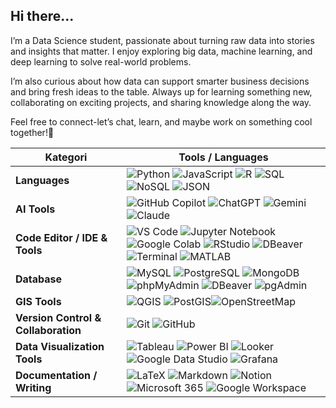 ## Hi there...

I’m a Data Science student, passionate about turning raw data into stories and insights that matter. I enjoy exploring big data, machine learning, and deep learning to solve real-world problems.

I’m also curious about how data can support smarter business decisions and bring fresh ideas to the table. Always up for learning something new, collaborating on exciting projects, and sharing knowledge along the way.

Feel free to connect-let’s chat, learn, and maybe work on something cool together!🚀

| Kategori               | Tools / Languages                                                                                                      |
|------------------------|-----------------------------------------------------------------------------------------------------------------------|
| **Languages**          | ![Python](https://img.shields.io/badge/Python-FFD43B?style=for-the-badge&logo=python&logoColor=blue)                  ![JavaScript](https://img.shields.io/badge/JavaScript-323330?style=for-the-badge&logo=javascript&logoColor=F7DF1E) ![R](https://img.shields.io/badge/R-276DC3?style=for-the-badge&logo=r&logoColor=white) ![SQL](https://img.shields.io/badge/SQL-003B57?style=for-the-badge&logo=sqlite&logoColor=white) ![NoSQL](https://img.shields.io/badge/NoSQL-47A248?style=for-the-badge&logo=mongodb&logoColor=white) ![JSON](https://img.shields.io/badge/JSON-000000?style=for-the-badge&logo=json&logoColor=white)      |
| **AI Tools**           | ![GitHub Copilot](https://img.shields.io/badge/GitHub_Copilot-181717?style=for-the-badge&logo=github&logoColor=white) ![ChatGPT](https://img.shields.io/badge/ChatGPT-10A37F?style=for-the-badge&logo=openai&logoColor=white) ![Gemini](https://img.shields.io/badge/Gemini-4285F4?style=for-the-badge&logo=google&logoColor=white) ![Claude](https://img.shields.io/badge/Claude-FFD700?style=for-the-badge&logo=anthropic&logoColor=black) |
| **Code Editor / IDE & Tools** | ![VS Code](https://img.shields.io/badge/VSCode-007ACC?style=for-the-badge&logo=visualstudiocode&logoColor=white) ![Jupyter Notebook](https://img.shields.io/badge/Jupyter-F37626?style=for-the-badge&logo=jupyter&logoColor=white) ![Google Colab](https://img.shields.io/badge/Google_Colab-F9AB00?style=for-the-badge&logo=googlecolab&logoColor=white) ![RStudio](https://img.shields.io/badge/RStudio-75AADB?style=for-the-badge&logo=rstudio&logoColor=white) ![DBeaver](https://img.shields.io/badge/dbeaver-382923?style=for-the-badge&logo=dbeaver&logoColor=white) ![Terminal](https://img.shields.io/badge/Terminal-000000?style=for-the-badge&logo=gnubash&logoColor=white) ![MATLAB](https://img.shields.io/badge/MATLAB-0076A8?style=for-the-badge&logo=mathworks&logoColor=white)   |
| **Database**           | ![MySQL](https://img.shields.io/badge/MySQL-4479A1?style=for-the-badge&logo=mysql&logoColor=white) ![PostgreSQL](https://img.shields.io/badge/PostgreSQL-336791?style=for-the-badge&logo=postgresql&logoColor=white) ![MongoDB](https://img.shields.io/badge/MongoDB-47A248?style=for-the-badge&logo=mongodb&logoColor=white) ![phpMyAdmin](https://img.shields.io/badge/phpMyAdmin-6C78AF?style=for-the-badge&logo=php&logoColor=white) ![DBeaver](https://img.shields.io/badge/dbeaver-382923?style=for-the-badge&logo=dbeaver&logoColor=white) ![pgAdmin](https://img.shields.io/badge/pgAdmin4-336791?style=for-the-badge&logo=databricks&logoColor=white) |
| **GIS Tools**          | ![QGIS](https://img.shields.io/badge/QGIS-589632?style=for-the-badge&logo=qgis&logoColor=white) ![PostGIS](https://img.shields.io/badge/PostGIS-336791?style=for-the-badge&logo=postgresql&logoColor=white)![OpenStreetMap](https://img.shields.io/badge/OpenStreetMap-7EBC6F?style=for-the-badge&logo=openstreetmap&logoColor=white)          |
| **Version Control & Collaboration** | ![Git](https://img.shields.io/badge/Git-E44C30?style=for-the-badge&logo=git&logoColor=white) ![GitHub](https://img.shields.io/badge/GitHub-181717?style=for-the-badge&logo=github&logoColor=white)                      |
| **Data Visualization Tools** | ![Tableau](https://img.shields.io/badge/Tableau-E97627?style=for-the-badge&logo=tableau&logoColor=white) ![Power BI](https://img.shields.io/badge/Power_BI-F2C811?style=for-the-badge&logo=microsoft-power-bi&logoColor=black) ![Looker](https://img.shields.io/badge/Looker-4285F4?style=for-the-badge&logo=looker&logoColor=white) ![Google Data Studio](https://img.shields.io/badge/Google_Data_Studio-4285F4?style=for-the-badge&logo=google&logoColor=white) ![Grafana](https://img.shields.io/badge/Grafana-F46800?style=for-the-badge&logo=grafana&logoColor=white)      |
| **Documentation / Writing** | ![LaTeX](https://img.shields.io/badge/LaTeX-47A141?style=for-the-badge&logo=latex&logoColor=white) ![Markdown](https://img.shields.io/badge/Markdown-000000?style=for-the-badge&logo=markdown&logoColor=white) ![Notion](https://img.shields.io/badge/Notion-000000?style=for-the-badge&logo=notion&logoColor=white) ![Microsoft 365](https://img.shields.io/badge/Microsoft_365-D83B01?style=for-the-badge&logo=microsoft&logoColor=white) ![Google Workspace](https://img.shields.io/badge/Google_Workspace-4285F4?style=for-the-badge&logo=googleworkspace&logoColor=white) |
